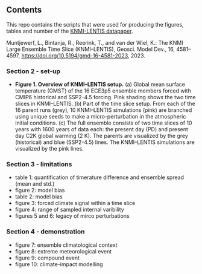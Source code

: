 ## Contents
This repo contains the scripts that were used for producing the figures, tables and number of the [KNMI-LENTIS datapaper](https://doi.org/10.5194/gmd-16-4581-2023). 

Muntjewerf, L., Bintanja, R., Reerink, T., and van der Wiel, K.: The KNMI Large Ensemble Time Slice (KNMI–LENTIS), Geosci. Model Dev., 16, 4581–4597, https://doi.org/10.5194/gmd-16-4581-2023, 2023.


### Section 2 - set-up
- **Figure 1. Overview of KNMI–LENTIS setup.**
(a) Global mean surface temperature (GMST) of the 16 ECE3p5 ensemble members forced
with CMIP6 historical and SSP2-4.5 forcing. Pink shading shows the two time slices in KNMI–LENTIS. (b) Part of the time slice setup.
From each of the 16 parent runs (grey), 10 KNMI–LENTIS simulations (pink) are branched using unique seeds to make a micro-perturbation
in the atmospheric initial conditions. (c) The full ensemble consists of two time slices of 10 years with 1600 years of data each: the present
day (PD) and present day C2K global warming (2 K). The parents are visualized by the grey (historical) and blue (SSP2-4.5) lines. The
KNMI–LENTIS simulations are visualized by the pink lines.


### Section 3 - limitations
- table 1: quantification of timerature difference and ensemble spread (mean and std.)
- figure 2: model bias
- table 2: model bias
- figure 3: forced climate signal within a time slice
- figure 4: range of sampled internal varibility
- figures 5 and 6: legacy of mirco perturbations

### Section 4 - demonstration
- figure 7: ensemble climatological context
- figure 8: extreme meteorological event
- figure 9: compound event
- figure 10: climate-impact modelling
